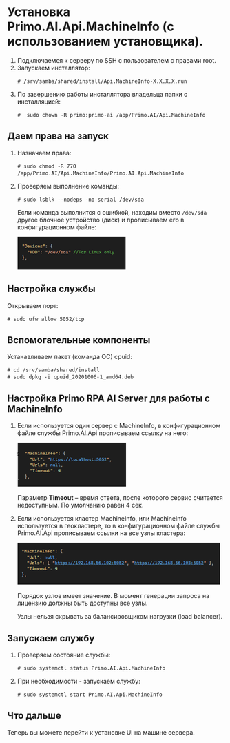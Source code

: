 # Установка Primo.AI.Api.MachineInfo (с использованием установщика).

1. Подключаемся к серверу по SSH с пользователем с правами root. 
1. Запускаем инсталлятор:
   ```
   # /srv/samba/shared/install/Api.MachineInfo-X.X.X.X.run
   ```
1. По завершению работы инсталлятора владельца папки с инсталляцией:
   ```
   #  sudo chown -R primo:primo-ai /app/Primo.AI/Api.MachineInfo
   ```

## Даем права на запуск

1. Назначаем права:
   ```
   # sudo chmod -R 770 /app/Primo.AI/Api.MachineInfo/Primo.AI.Api.MachineInfo
   ```
1. Проверяем выполнение команды:
   ```
   # sudo lsblk --nodeps -no serial /dev/sda
   ```

   Если команда выполнится с ошибкой, находим вместо `/dev/sda` другое блочное устройство (диск) и прописываем его в конфигурационном файле:
 
   ![](<../../../../.gitbook/assets1/primo-ai/install/MachineInfo/MachineInfo-devices.png>)


## Настройка службы
Открываем порт:
```
# sudo ufw allow 5052/tcp
```

## Вспомогательные компоненты
Устанавливаем пакет (команда ОС) cpuid:
```
# cd /srv/samba/shared/install
# sudo dpkg -i cpuid_20201006-1_amd64.deb
```

## Настройка Primo RPA AI Server для работы с MachineInfo

1. Если используется один сервер с MachineInfo, в конфигурационном файле службы Primo.AI.Api прописываем ссылку на него:

   ![](<../../../../.gitbook/assets1/primo-ai/install/MachineInfo/MachineInfo-4.png>)
 
   Параметр **Timeout** – время ответа, после которого сервис считается недоступным. По умолчанию равен 4 сек.

2. Если используется кластер MachineInfo, или MachineInfo используется в геокластере, то в конфигурационном файле службы Primo.AI.Api прописываем ссылки на все узлы кластера:

   ![](<../../../../.gitbook/assets1/primo-ai/install/MachineInfo/MachineInfo-5.png>)

   Порядок узлов имеет значение. В момент генерации запроса на лицензию должны быть доступны все узлы. 

   Узлы нельзя скрывать за балансировщиком нагрузки (load balancer).


## Запускаем службу

1. Проверяем состояние службы:
   ```
   # sudo systemctl status Primo.AI.Api.MachineInfo
   ```

1. При необходимости - запускаем службу:
   ```
   # sudo systemctl start Primo.AI.Api.MachineInfo
   ```
## Что дальше

Теперь вы можете перейти к установке UI на машине сервера.
